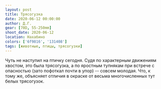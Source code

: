 ```yaml
---
layout: post
title: Трясогузка
date: 2020-06-12 00:00:00
author: Д.Г.
gear: [70D, 55-250mm]
shoot_date: 2020-06-12
location: Нахабино
colors: ['6f9816', '131408']
tags: [животные, птицы, трясогузки]
---
```

Чуть не наступил на птичку сегодня. Судя по характерным движениям хвостом, это была трясогузка, а по яростным тупнякам при встрече с опасностью (зато пофоткал почти в упор) -- совсем молодая. Что, к тому же, объясняет отличия в окраске от весьма многочисленных тут белых трясогузок.
